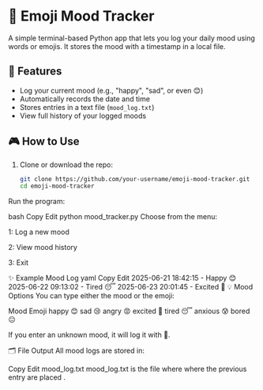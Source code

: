 # 🧠 Emoji Mood Tracker

A simple terminal-based Python app that lets you log your daily mood using words or emojis. It stores the mood with a timestamp in a local file.

## 🚀 Features

- Log your current mood (e.g., "happy", "sad", or even 😊)
- Automatically records the date and time
- Stores entries in a text file (`mood_log.txt`)
- View full history of your logged moods

## 🎮 How to Use

1. Clone or download the repo:
   ```bash
   git clone https://github.com/your-username/emoji-mood-tracker.git
   cd emoji-mood-tracker
Run the program:

bash
Copy
Edit
python mood_tracker.py
Choose from the menu:

1: Log a new mood

2: View mood history

3: Exit

✨ Example Mood Log
yaml
Copy
Edit
2025-06-21 18:42:15 - Happy 😊
2025-06-22 09:13:02 - Tired 😴
2025-06-23 20:01:45 - Excited 🤩
💡 Mood Options
You can type either the mood or the emoji:

Mood	Emoji
happy	😊
sad	😢
angry	😡
excited	🤩
tired	😴
anxious	😰
bored	😐

If you enter an unknown mood, it will log it with 🤔.

🗂 File Output
All mood logs are stored in:

Copy
Edit
mood_log.txt
mood_log.txt is the file where where the previous entry are placed .
